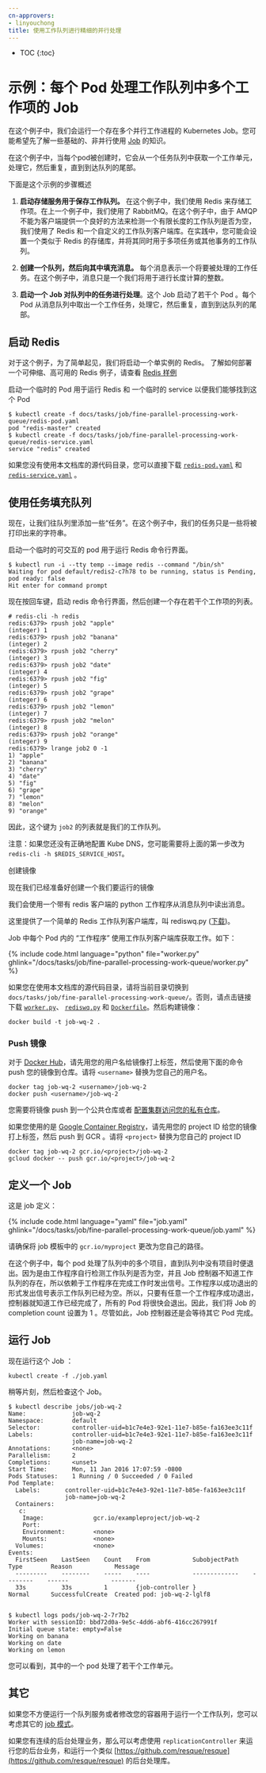 ```yaml
---
cn-approvers:
- linyouchong
title: 使用工作队列进行精细的并行处理
---
```



* TOC
{:toc}


# 示例：每个 Pod 处理工作队列中多个工作项的 Job


在这个例子中，我们会运行一个存在多个并行工作进程的 Kubernetes Job。您可能希望先了解一些基础的、非并行使用 [Job](/docs/concepts/jobs/run-to-completion-finite-workloads/) 的知识。


在这个例子中，当每个pod被创建时，它会从一个任务队列中获取一个工作单元，处理它，然后重复，直到到达队列的尾部。



下面是这个示例的步骤概述


1. **启动存储服务用于保存工作队列。** 在这个例子中，我们使用 Redis 来存储工作项。在上一个例子中，我们使用了 RabbitMQ。在这个例子中，由于 AMQP 不能为客户端提供一个良好的方法来检测一个有限长度的工作队列是否为空，我们使用了 Redis 和一个自定义的工作队列客户端库。在实践中，您可能会设置一个类似于 Redis 的存储库，并将其同时用于多项任务或其他事务的工作队列。

1. **创建一个队列，然后向其中填充消息。** 每个消息表示一个将要被处理的工作任务。在这个例子中，消息只是一个我们将用于进行长度计算的整数。

1. **启动一个 Job 对队列中的任务进行处理**。这个 Job 启动了若干个 Pod 。每个 Pod 从消息队列中取出一个工作任务，处理它，然后重复，直到到达队列的尾部。



## 启动 Redis


对于这个例子，为了简单起见，我们将启动一个单实例的 Redis。
了解如何部署一个可伸缩、高可用的 Redis 例子，请查看 [Redis 样例](https://github.com/kubernetes/examples/tree/master/guestbook) 


启动一个临时的 Pod 用于运行 Redis 和 一个临时的 service 以便我们能够找到这个 Pod

```shell
$ kubectl create -f docs/tasks/job/fine-parallel-processing-work-queue/redis-pod.yaml
pod "redis-master" created
$ kubectl create -f docs/tasks/job/fine-parallel-processing-work-queue/redis-service.yaml
service "redis" created
```


如果您没有使用本文档库的源代码目录，您可以直接下载 [`redis-pod.yaml`](redis-pod.yaml?raw=true) 和 [`redis-service.yaml`](redis-service.yaml?raw=true) 。


## 使用任务填充队列


现在，让我们往队列里添加一些“任务”。在这个例子中，我们的任务只是一些将被打印出来的字符串。


启动一个临时的可交互的 pod 用于运行 Redis 命令行界面。

```shell
$ kubectl run -i --tty temp --image redis --command "/bin/sh"
Waiting for pod default/redis2-c7h78 to be running, status is Pending, pod ready: false
Hit enter for command prompt
```


现在按回车键，启动 redis 命令行界面，然后创建一个存在若干个工作项的列表。

```
# redis-cli -h redis
redis:6379> rpush job2 "apple"
(integer) 1
redis:6379> rpush job2 "banana"
(integer) 2
redis:6379> rpush job2 "cherry"
(integer) 3
redis:6379> rpush job2 "date"
(integer) 4
redis:6379> rpush job2 "fig"
(integer) 5
redis:6379> rpush job2 "grape"
(integer) 6
redis:6379> rpush job2 "lemon"
(integer) 7
redis:6379> rpush job2 "melon"
(integer) 8
redis:6379> rpush job2 "orange"
(integer) 9
redis:6379> lrange job2 0 -1
1) "apple"
2) "banana"
3) "cherry"
4) "date"
5) "fig"
6) "grape"
7) "lemon"
8) "melon"
9) "orange"
```


因此，这个键为 `job2` 的列表就是我们的工作队列。


注意：如果您还没有正确地配置 Kube DNS，您可能需要将上面的第一步改为 `redis-cli -h $REDIS_SERVICE_HOST`。



创建镜像


现在我们已经准备好创建一个我们要运行的镜像


我们会使用一个带有 redis 客户端的 python 工作程序从消息队列中读出消息。


这里提供了一个简单的 Redis 工作队列客户端库，叫 rediswq.py ([下载](rediswq.py?raw=true))。


Job 中每个 Pod 内的 “工作程序” 使用工作队列客户端库获取工作。如下：

{% include code.html language="python" file="worker.py" ghlink="/docs/tasks/job/fine-parallel-processing-work-queue/worker.py" %}


如果您在使用本文档库的源代码目录，请将当前目录切换到 `docs/tasks/job/fine-parallel-processing-work-queue/`。否则，请点击链接下载 [`worker.py`](worker.py?raw=true)、 [`rediswq.py`](rediswq.py?raw=true) 和 [`Dockerfile`](Dockerfile?raw=true)。然后构建镜像：

```shell
docker build -t job-wq-2 .
```


### Push 镜像


对于 [Docker Hub](https://hub.docker.com/)，请先用您的用户名给镜像打上标签，然后使用下面的命令 push 您的镜像到仓库。请将 `<username>` 替换为您自己的用户名。

```shell
docker tag job-wq-2 <username>/job-wq-2
docker push <username>/job-wq-2
```


您需要将镜像 push 到一个公共仓库或者 [配置集群访问您的私有仓库](/docs/concepts/containers/images/)。


如果您使用的是 [Google Container
Registry](https://cloud.google.com/tools/container-registry/)，请先用您的 project ID 给您的镜像打上标签，然后 push 到 GCR 。请将 `<project>` 替换为您自己的 project ID

```shell
docker tag job-wq-2 gcr.io/<project>/job-wq-2
gcloud docker -- push gcr.io/<project>/job-wq-2
```


## 定义一个 Job


这是 job 定义：

{% include code.html language="yaml" file="job.yaml" ghlink="/docs/tasks/job/fine-parallel-processing-work-queue/job.yaml" %}


请确保将 job 模板中的 `gcr.io/myproject` 更改为您自己的路径。


在这个例子中，每个 pod 处理了队列中的多个项目，直到队列中没有项目时便退出。因为是由工作程序自行检测工作队列是否为空，并且 Job 控制器不知道工作队列的存在，所以依赖于工作程序在完成工作时发出信号。工作程序以成功退出的形式发出信号表示工作队列已经为空。所以，只要有任意一个工作程序成功退出，控制器就知道工作已经完成了，所有的 Pod 将很快会退出。因此，我们将 Job 的 completion count 设置为 1 。尽管如此，Job 控制器还是会等待其它 Pod 完成。



## 运行 Job


现在运行这个 Job ：

```shell
kubectl create -f ./job.yaml
```


稍等片刻，然后检查这个 Job。

```shell
$ kubectl describe jobs/job-wq-2
Name:             job-wq-2
Namespace:        default
Selector:         controller-uid=b1c7e4e3-92e1-11e7-b85e-fa163ee3c11f
Labels:           controller-uid=b1c7e4e3-92e1-11e7-b85e-fa163ee3c11f
                  job-name=job-wq-2
Annotations:      <none>
Parallelism:      2
Completions:      <unset>
Start Time:       Mon, 11 Jan 2016 17:07:59 -0800
Pods Statuses:    1 Running / 0 Succeeded / 0 Failed
Pod Template:
  Labels:       controller-uid=b1c7e4e3-92e1-11e7-b85e-fa163ee3c11f
                job-name=job-wq-2
  Containers:
   c:
    Image:              gcr.io/exampleproject/job-wq-2
    Port:
    Environment:        <none>
    Mounts:             <none>
  Volumes:              <none>
Events:
  FirstSeen    LastSeen    Count    From            SubobjectPath    Type        Reason            Message
  ---------    --------    -----    ----            -------------    --------    ------            -------
  33s          33s         1        {job-controller }                Normal      SuccessfulCreate  Created pod: job-wq-2-lglf8


$ kubectl logs pods/job-wq-2-7r7b2
Worker with sessionID: bbd72d0a-9e5c-4dd6-abf6-416cc267991f
Initial queue state: empty=False
Working on banana
Working on date
Working on lemon
```


您可以看到，其中的一个 pod 处理了若干个工作单元。


## 其它


如果您不方便运行一个队列服务或者修改您的容器用于运行一个工作队列，您可以考虑其它的 [job 模式](/docs/concepts/jobs/run-to-completion-finite-workloads/#job-patterns)。


如果您有连续的后台处理业务，那么可以考虑使用 `replicationController` 来运行您的后台业务，和运行一个类似 [https://github.com/resque/resque](https://github.com/resque/resque) 的后台处理库。
